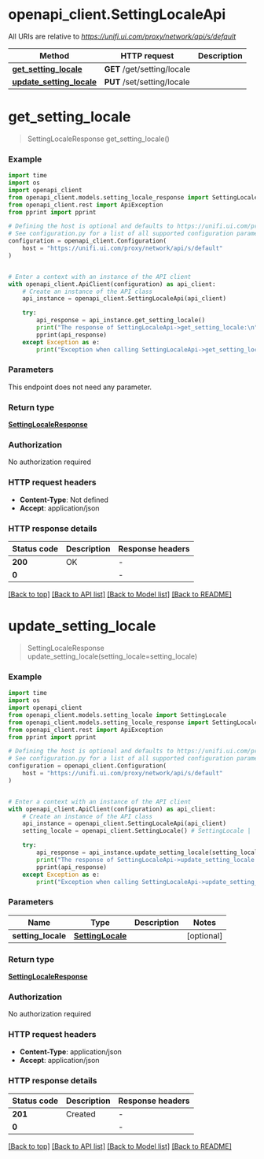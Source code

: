 # openapi_client.SettingLocaleApi

All URIs are relative to *https://unifi.ui.com/proxy/network/api/s/default*

Method | HTTP request | Description
------------- | ------------- | -------------
[**get_setting_locale**](SettingLocaleApi.md#get_setting_locale) | **GET** /get/setting/locale | 
[**update_setting_locale**](SettingLocaleApi.md#update_setting_locale) | **PUT** /set/setting/locale | 


# **get_setting_locale**
> SettingLocaleResponse get_setting_locale()



### Example


```python
import time
import os
import openapi_client
from openapi_client.models.setting_locale_response import SettingLocaleResponse
from openapi_client.rest import ApiException
from pprint import pprint

# Defining the host is optional and defaults to https://unifi.ui.com/proxy/network/api/s/default
# See configuration.py for a list of all supported configuration parameters.
configuration = openapi_client.Configuration(
    host = "https://unifi.ui.com/proxy/network/api/s/default"
)


# Enter a context with an instance of the API client
with openapi_client.ApiClient(configuration) as api_client:
    # Create an instance of the API class
    api_instance = openapi_client.SettingLocaleApi(api_client)

    try:
        api_response = api_instance.get_setting_locale()
        print("The response of SettingLocaleApi->get_setting_locale:\n")
        pprint(api_response)
    except Exception as e:
        print("Exception when calling SettingLocaleApi->get_setting_locale: %s\n" % e)
```



### Parameters

This endpoint does not need any parameter.

### Return type

[**SettingLocaleResponse**](SettingLocaleResponse.md)

### Authorization

No authorization required

### HTTP request headers

 - **Content-Type**: Not defined
 - **Accept**: application/json

### HTTP response details

| Status code | Description | Response headers |
|-------------|-------------|------------------|
**200** | OK |  -  |
**0** |  |  -  |

[[Back to top]](#) [[Back to API list]](../README.md#documentation-for-api-endpoints) [[Back to Model list]](../README.md#documentation-for-models) [[Back to README]](../README.md)

# **update_setting_locale**
> SettingLocaleResponse update_setting_locale(setting_locale=setting_locale)



### Example


```python
import time
import os
import openapi_client
from openapi_client.models.setting_locale import SettingLocale
from openapi_client.models.setting_locale_response import SettingLocaleResponse
from openapi_client.rest import ApiException
from pprint import pprint

# Defining the host is optional and defaults to https://unifi.ui.com/proxy/network/api/s/default
# See configuration.py for a list of all supported configuration parameters.
configuration = openapi_client.Configuration(
    host = "https://unifi.ui.com/proxy/network/api/s/default"
)


# Enter a context with an instance of the API client
with openapi_client.ApiClient(configuration) as api_client:
    # Create an instance of the API class
    api_instance = openapi_client.SettingLocaleApi(api_client)
    setting_locale = openapi_client.SettingLocale() # SettingLocale |  (optional)

    try:
        api_response = api_instance.update_setting_locale(setting_locale=setting_locale)
        print("The response of SettingLocaleApi->update_setting_locale:\n")
        pprint(api_response)
    except Exception as e:
        print("Exception when calling SettingLocaleApi->update_setting_locale: %s\n" % e)
```



### Parameters


Name | Type | Description  | Notes
------------- | ------------- | ------------- | -------------
 **setting_locale** | [**SettingLocale**](SettingLocale.md)|  | [optional] 

### Return type

[**SettingLocaleResponse**](SettingLocaleResponse.md)

### Authorization

No authorization required

### HTTP request headers

 - **Content-Type**: application/json
 - **Accept**: application/json

### HTTP response details

| Status code | Description | Response headers |
|-------------|-------------|------------------|
**201** | Created |  -  |
**0** |  |  -  |

[[Back to top]](#) [[Back to API list]](../README.md#documentation-for-api-endpoints) [[Back to Model list]](../README.md#documentation-for-models) [[Back to README]](../README.md)

